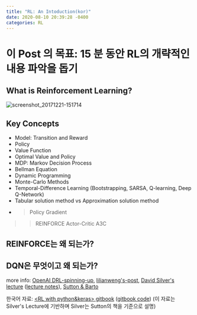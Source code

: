 ```yaml
---
title: "RL: An Intoduction(kor)"
date: 2020-08-10 20:39:28 -0400
categories: RL
---
```

# 이 Post 의 목표: 15 분 동안 RL의 개략적인 내용 파악을 돕기

## What is Reinforcement Learning?
![screenshot_20171221-151714](https://user-images.githubusercontent.com/67356449/89783369-c7414980-db51-11ea-8db5-317bafab812b.png)
## Key Concepts
- Model: Transition and Reward
- Policy
- Value Function
- Optimal Value and Policy
- MDP: Markov Decision Process
- Bellman Equation
- Dynamic Programming
- Monte-Carlo Methods
- Temporal-Difference Learning (Bootstrapping, SARSA, Q-learning, Deep Q-Network)
- Tabular solution method vs Approximation solution method
- >Policy Gradient
>   >REINFORCE
>   >Actor-Critic
>   >A3C



## REINFORCE는 왜 되는가?

## DQN은 무엇이고 왜 되는가?

more info: [OpenAI DRL-spinning-up], [lilianweng's-post], [David Silver's lecture] ([lecture notes]), [Sutton & Barto]

한국어 자료: [<RL with python&keras> gitbook] ([gitbook code])
(이 자료는 Silver's Lecture에 기반하며 Silver는 Sutton의 책을 기준으로 설명)

[OpenAI DRL-spinning-up]: https://spinningup.openai.com/en/latest/index.html
[lilianweng's-post]: https://lilianweng.github.io/lil-log/2018/02/19/a-long-peek-into-reinforcement-learning.html
[David Silver's lecture]: https://www.youtube.com/watch?v=2pWv7GOvuf0&list=PLqYmG7hTraZDM-OYHWgPebj2MfCFzFObQ
[lecture notes]: https://www.davidsilver.uk/teaching/
[Sutton & Barto]: http://incompleteideas.net/book/bookdraft2018mar21.pdf
[<RL with python&keras> gitbook]: https://dnddnjs.gitbook.io/rl/
[gitbook code]: https://github.com/rlcode/reinforcement-learning-kr
